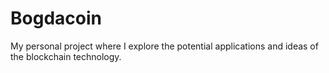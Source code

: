 # Bogdacoin

My personal project where I explore the potential applications and ideas of the blockchain technology.
